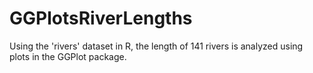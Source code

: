 # GGPlotsRiverLengths
Using the 'rivers' dataset in R, the length of 141 rivers is analyzed using plots in the GGPlot package.
